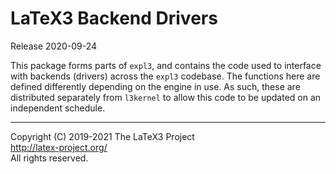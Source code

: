 LaTeX3 Backend Drivers
======================

Release 2020-09-24

This package forms parts of `expl3`, and contains the code used to interface
with backends (drivers) across the `expl3` codebase. The functions here are
defined differently depending on the engine in use. As such, these are
distributed separately from `l3kernel` to allow this code to be updated
on an independent schedule.

-----

<p>Copyright (C) 2019-2021 The LaTeX3 Project <br />
<a href="http://latex-project.org/">http://latex-project.org/</a> <br />
All rights reserved.</p>
